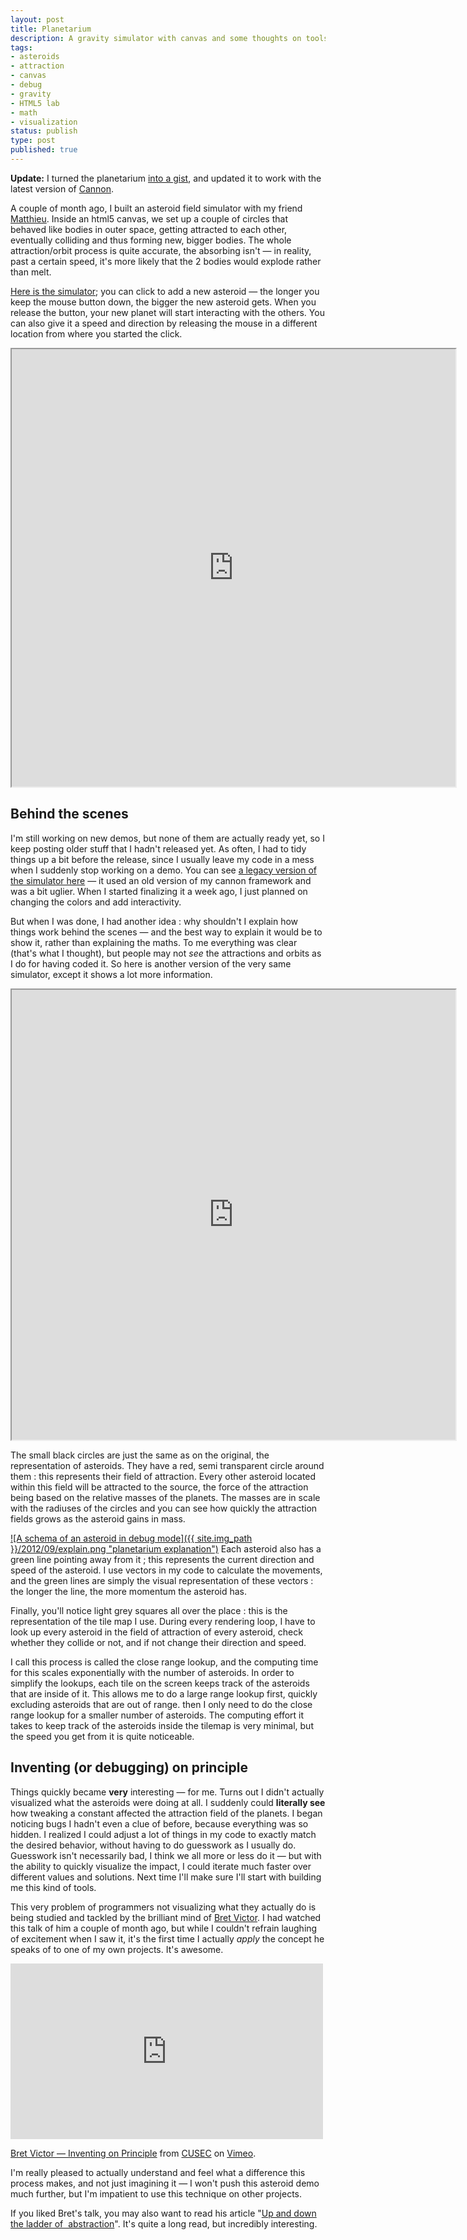 ```yaml
---
layout: post
title: Planetarium
description: A gravity simulator with canvas and some thoughts on tools for creating such things.
tags:
- asteroids
- attraction
- canvas
- debug
- gravity
- HTML5 lab
- math
- visualization
status: publish
type: post
published: true
---
```

**Update:** I turned the planetarium [into a gist](https://gist.github.com/4447634), and updated it to work with the latest version of [Cannon](https://github.com/y-lohse/Cannon).

A couple of month ago, I built an asteroid field simulator with my friend [Matthieu](http://urls.fr/pms). Inside an html5 canvas, we set up a couple of circles that behaved like bodies in outer space, getting attracted to each other, eventually colliding and thus forming new, bigger bodies. The whole attraction/orbit process is quite accurate, the absorbing isn't — in reality, past a certain speed, it's more likely that the 2 bodies would explode rather than melt.

[Here is the simulator](http://code.yannick-lohse.fr/planetarium/planetarium.html "Planetarium simulator"); you can click to add a new asteroid — the longer you keep the mouse button down, the bigger the new asteroid gets. When you release the button, your new planet will start interacting with the others. You can also give it a speed and direction by releasing the mouse in a different location from where you started the click.

<iframe src="http://code.yannick-lohse.fr/planetarium/planetarium.html" width="710" height="700"> </iframe>

## Behind the scenes

I'm still working on new demos, but none of them are actually ready yet, so I keep posting older stuff that I hadn't released yet. As often, I had to tidy things up a bit before the release, since I usually leave my code in a mess when I suddenly stop working on a demo. You can see [a legacy version of the simulator here](http://code.yannick-lohse.fr/planetarium/legacy/) — it used an old version of my cannon framework and was a bit uglier. When I started finalizing it a week ago, I just planned on changing the colors and add interactivity.

But when I was done, I had another idea : why shouldn't I explain how things work behind the scenes — and the best way to explain it would be to show it, rather than explaining the maths. To me everything was clear (that's what I thought), but people may not *see* the attractions and orbits as I do for having coded it. So here is another version of the very same simulator, except it shows a lot more information.

<iframe src="http://code.yannick-lohse.fr/planetarium/debugplanetarium.html" width="710" height="720"> </iframe>

The small black circles are just the same as on the original, the representation of asteroids. They have a red, semi transparent circle around them : this represents their field of attraction. Every other asteroid located within this field will be attracted to the source, the force of the attraction being based on the relative masses of the planets. The masses are in scale with the radiuses of the circles and you can see how quickly the attraction fields grows as the asteroid gains in mass.

[![A schema of an asteroid in debug mode]({{ site.img_path }}/2012/09/explain.png "planetarium explanation")](http://yannick-lohse.fr/wp-content/uploads/2012/09/explain.png)
Each asteroid also has a green line pointing away from it ; this represents the current direction and speed of the asteroid. I use vectors in my code to calculate the movements, and the green lines are simply the visual representation of these vectors : the longer the line, the more momentum the asteroid has.

Finally, you'll notice light grey squares all over the place : this is the representation of the tile map I use. During every rendering loop, I have to look up every asteroid in the field of attraction of every asteroid, check whether they collide or not, and if not change their direction and speed.

I call this process is called the close range lookup, and the computing time for this scales exponentially with the number of asteroids. In order to simplify the lookups, each tile on the screen keeps track of the asteroids that are inside of it. This allows me to do a large range lookup first, quickly excluding asteroids that are out of range. then I only need to do the close range lookup for a smaller number of asteroids. The computing effort it takes to keep track of the asteroids inside the tilemap is very minimal, but the speed you get from it is quite noticeable.

## Inventing (or debugging) on principle

Things quickly became **very** interesting — for me. Turns out I didn't actually visualized what the asteroids were doing at all. I suddenly could **literally see** how tweaking a constant affected the attraction field of the planets. I began noticing bugs I hadn't even a clue of before, because everything was so hidden. I realized I could adjust a lot of things in my code to exactly match the desired behavior, without having to do guesswork as I usually do. Guesswork isn't necessarily bad, I think we all more or less do it — but with the ability to quickly visualize the impact, I could iterate much faster over  different values and solutions. Next time I'll make sure I'll start with building me this kind of tools.

This very problem of programmers not visualizing what they actually do is being studied and tackled by the brilliant mind of [Bret Victor](http://worrydream.com). I had watched this talk of him a couple of month ago, but while I couldn't refrain laughing of excitement when I saw it, it's the first time I actually *apply* the concept he speaks of to one of my own projects. It's awesome.

<iframe src="http://player.vimeo.com/video/36579366?byline=0" frameborder="0" width="500" height="281"> </iframe>

[Bret Victor — Inventing on Principle](http://vimeo.com/36579366) from [CUSEC](http://vimeo.com/cusec) on [Vimeo](http://vimeo.com).

I'm really pleased to actually understand and feel what a difference this process makes, and not just imagining it — I won't push this asteroid demo much further, but I'm impatient to use this technique on other projects.

If you liked Bret's talk, you may also want to read his article "[Up and down the ladder of  abstraction](http://worrydream.com/LadderOfAbstraction/)". It's quite a long read, but incredibly interesting.
